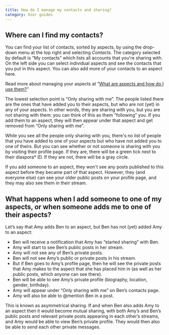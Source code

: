 ```yaml
---
title: How do I manage my contacts and sharing?
category: User guides
---
```


## Where can I find my contacts?

You can find your list of contacts, sorted by aspects, by using the drop-down menu at the top right and selecting *Contacts*. The category selected by default is “My contacts” which lists all accounts that you're sharing with. On the left side you can select individual aspects and see the contacts that you put in this aspect. You can also add more of your contacts to an aspect here.

Read more about managing your aspects at “[What are aspects and how do I use them?][aspects]”

The lowest selection point is “Only sharing with me”. The people listed there are the ones that have added you to their aspects, but who are not (yet) in any of your aspects. In other words, they are sharing with you, but you are not sharing with them: you can think of this as them “following” you. If you add them to an aspect, they will then appear under that aspect and get removed from “Only sharing with me”.

While you see all the people only sharing with you, there's no list of people that you have added to one of your aspects but who have not added you to one of theirs. But you can see whether or not someone is sharing with you by visiting their profile page. If they are, there will be a green tick next to their diaspora\* ID. If they are not, there will be a gray circle.

If you add someone to an aspect, they won't see any posts published to this aspect before they became part of that aspect. However, they (and everyone else) can see your older public posts on your profile page, and they may also see them in their stream.

## What happens when I add someone to one of my aspects, or when someone adds me to one of their aspects?

Let’s say that Amy adds Ben to an aspect, but Ben has not (yet) added Amy to an aspect:

* Ben will receive a notification that Amy has “started sharing” with Ben.
* Amy will start to see Ben’s public posts in her stream.
* Amy will not see any of Ben’s private posts.
* Ben will not see Amy’s public or private posts in his stream.
* But if Ben goes to Amy’s profile page, then he will see the private posts that Amy makes to the aspect that she has placed him in (as well as her public posts, which anyone can see there).
* Ben will be able to see Amy’s private profile (biography, location, gender, birthday).
* Amy will appear under “Only sharing with me” on Ben’s contacts page.
* Amy will also be able to @mention Ben in a post.

This is known as asymmetrical sharing. If and when Ben also adds Amy to an aspect then it would become mutual sharing, with both Amy’s and Ben’s public posts and relevant private posts appearing in each other’s streams, and Amy would be able to view Ben’s private profile. They would then also be able to send each other private messages.

[aspects]: <%= url_to("guides", "users/aspects") %>